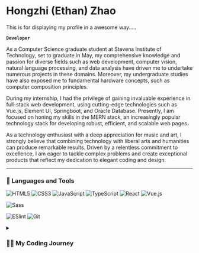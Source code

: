 # Hongzhi (Ethan) Zhao 
This is for displaying my profile in a awesome way.....


**`Developer`**

As a Computer Science graduate student at Stevens Institute of Technology, set to graduate in May, my comprehensive knowledge and passion for diverse fields such as web development, computer vision, natural language processing, and data analysis have driven me to undertake numerous projects in these domains. Moreover, my undergraduate studies have also exposed me to fundamental hardware concepts, such as computer composition principles.

During my internship, I had the privilege of gaining invaluable experience in full-stack web development, using cutting-edge technologies such as Vue.js, Element UI, Springboot, and Oracle Database. Presently, I am focused on honing my skills in the MERN stack, an increasingly popular technology stack for developing robust, efficient, and scalable web pages.

As a technology enthusiast with a deep appreciation for music and art, I strongly believe that combining technology with liberal arts and humanities can produce remarkable results. Driven by a relentless commitment to excellence, I am eager to tackle complex problems and create exceptional products that reflect my dedication to elegant coding and design.

---

### 🧰 Languages and Tools

![HTML5](https://img.shields.io/badge/-HTML5-%23E44D27?style=flat-square&logo=html5&logoColor=ffffff)
![CSS3](https://img.shields.io/badge/-CSS3-%231572B6?style=flat-square&logo=css3)
![JavaScript](https://img.shields.io/badge/-JavaScript-%23F7DF1C?style=flat-square&logo=javascript&logoColor=000000&labelColor=%23F7DF1C&color=%23FFCE5A)
![TypeScript](https://img.shields.io/badge/-TypeScript-007ACC?style=flat-square&logo=typescript&logoColor=white)
![React](https://img.shields.io/badge/-React-%23282C34?style=flat-square&logo=react)
![Vue.js](https://img.shields.io/badge/-Vue.js-%232c3e50?style=flat-square&logo=vuedotjs)
<!-- ![Nuxt.js](https://img.shields.io/badge/-Nuxt.js-%23282C34?style=flat-square&logo=nuxtdotjs) -->
<!-- ![Less](https://img.shields.io/badge/-Less-%231d365d?style=flat-square&logo=less&logoColor=ffffff) -->
![Sass](https://img.shields.io/badge/-Sass-%23CC6699?style=flat-square&logo=sass&logoColor=ffffff)

![ESlint](https://img.shields.io/badge/-ESLint-%234B32C3?style=flat-square&logo=eslint)
![Git](https://img.shields.io/badge/-Git-%23F05032?style=flat-square&logo=git&logoColor=%23ffffff)



<details>
 <summary><h3>👨‍💻 My Coding Journey</h3></summary>
   Don't know what major to pursue after the college entrance examination? Computer Programming, what can go wrong?
   Don't know what to do after graduation? Go to US to pursue Master's Degree in CS, what can go wrong?

[website]: http://oberon.lol
